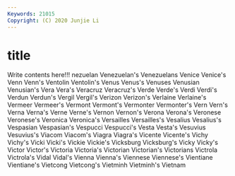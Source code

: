 ```yaml
---
Keywords: 21015
Copyright: (C) 2020 Junjie Li
---
```


# title

Write contents here!!!
nezuelan 
Venezuelan's 
Venezuelans 
Venice 
Venice's 
Venn
Venn's 
Ventolin 
Ventolin's 
Venus 
Venus's 
Venuses 
Venusian 
Venusian's 
Vera 
Vera's
Veracruz 
Veracruz's 
Verde 
Verde's 
Verdi 
Verdi's 
Verdun 
Verdun's 
Vergil 
Vergil's
Verizon 
Verizon's 
Verlaine 
Verlaine's 
Vermeer 
Vermeer's 
Vermont 
Vermont's 
Vermonter 
Vermonter's
Vern 
Vern's 
Verna 
Verna's 
Verne 
Verne's 
Vernon 
Vernon's 
Verona 
Verona's
Veronese 
Veronese's 
Veronica 
Veronica's 
Versailles 
Versailles's 
Vesalius 
Vesalius's 
Vespasian 
Vespasian's
Vespucci 
Vespucci's 
Vesta 
Vesta's 
Vesuvius 
Vesuvius's 
Viacom 
Viacom's 
Viagra 
Viagra's
Vicente 
Vicente's 
Vichy 
Vichy's 
Vicki 
Vicki's 
Vickie 
Vickie's 
Vicksburg 
Vicksburg's
Vicky 
Vicky's 
Victor 
Victor's 
Victoria 
Victoria's 
Victorian 
Victorian's 
Victorians 
Victrola
Victrola's 
Vidal 
Vidal's 
Vienna 
Vienna's 
Viennese 
Viennese's 
Vientiane 
Vientiane's 
Vietcong
Vietcong's 
Vietminh 
Vietminh's 
Vietnam 
